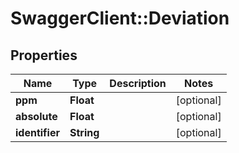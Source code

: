 # SwaggerClient::Deviation

## Properties
Name | Type | Description | Notes
------------ | ------------- | ------------- | -------------
**ppm** | **Float** |  | [optional] 
**absolute** | **Float** |  | [optional] 
**identifier** | **String** |  | [optional] 

